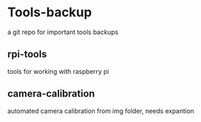 # Tools-backup

a git repo for important tools backups

## rpi-tools
tools for working with raspberry pi

## camera-calibration
automated camera calibration from img folder, needs expantion